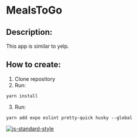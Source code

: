 # MealsToGo

## Description:

This app is similar to yelp.

## How to create:

1. Clone repository
2. Run:

```
yarn install
```

3. Run:

```
yarn add expo eslint pretty-quick husky --global
```

[![js-standard-style](https://cdn.rawgit.com/standard/standard/master/badge.svg)](http://standardjs.com)
